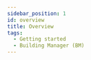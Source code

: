 ```yaml
---
sidebar_position: 1
id: overview
title: Overview
tags:
  - Getting started
  - Building Manager (BM)
---
```

